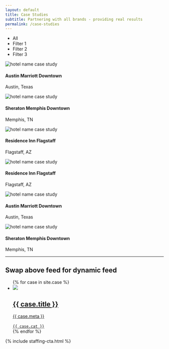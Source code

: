 ```yaml
---
layout: default 
title: Case Studies
subtitle: Partnering with all brands - providing real results
permalink: /case-studies
---
```

<div id="case-studies" class="plus-tile-tx">
	<div class="container">
		<div class="filters">
			<ul class="center">
				<li class="btn ghost active" data-filter="*">All</li>
				<li data-filter=".one" class="btn ghost">Filter 1</li>
				<li data-filter=".two" class="btn ghost">Filter 2</li>
				<li data-filter=".three" class="btn ghost">Filter 3</li>
			</ul>
		</div>
	</div>
	<div class="container">
		<div class="flex fx-apart fx-wrap cards center grid">
			<div class="grid-sizer"></div>
			<div class="grid-item one two">
				<div class="card-item">
					<a class="card-link" href="/case-studies/austin-marriott-downtown" alt="hotel-name"></a>
					<div class="card-image">
						<img
							alt="hotel name case study"
							src="https://images.unsplash.com/photo-1551632436-cbf8dd35adfa?ixlib=rb-1.2.1&ixid=MnwxMjA3fDB8MHxwaG90by1wYWdlfHx8fGVufDB8fHx8&auto=format&fit=crop&w=108&h=72&q=10"
							data-src="https://images.unsplash.com/photo-1551632436-cbf8dd35adfa?ixlib=rb-1.2.1&ixid=MnwxMjA3fDB8MHxwaG90by1wYWdlfHx8fGVufDB8fHx8&auto=format&fit=crop&w=1080&h=720&q=80"
							class="blur lazyload" />
					</div>
					<div class="card-meta">
						<h4>Austin Marriott Downtown</h4>
						<p>Austin, Texas</p>
					</div>
				</div>
			</div>
			<div class="grid-item two three">
				<div class="card-item">
					<a class="card-link" href="#" alt="hotel-name"></a>
					<div class="card-image">
						<img
							alt="hotel name case study"
							src="https://images.unsplash.com/photo-1564501049412-61c2a3083791?ixlib=rb-1.2.1&ixid=MnwxMjA3fDB8MHxwaG90by1wYWdlfHx8fGVufDB8fHx8&auto=format&fit=crop&w=108&h=72&q=10"
							data-src="https://images.unsplash.com/photo-1564501049412-61c2a3083791?ixlib=rb-1.2.1&ixid=MnwxMjA3fDB8MHxwaG90by1wYWdlfHx8fGVufDB8fHx8&auto=format&fit=crop&w=1080&h=720&q=80"
							class="blur lazyload" />
					</div>
					<div class="card-meta">
						<h4>Sheraton Memphis Downtown</h4>
						<p>Memphis, TN</p>
					</div>
				</div>
			</div>
			<div class="grid-item three">
				<div class="card-item">
					<a class="card-link" href="#" alt="hotel-name"></a>
					<div class="card-image">
						<img
							alt="hotel name case study"
							src="https://images.unsplash.com/photo-1518733057094-95b53143d2a7?ixlib=rb-1.2.1&ixid=MnwxMjA3fDB8MHxwaG90by1wYWdlfHx8fGVufDB8fHx8&auto=format&fit=crop&w=108&h=72&q=10"
							data-src="https://images.unsplash.com/photo-1518733057094-95b53143d2a7?ixlib=rb-1.2.1&ixid=MnwxMjA3fDB8MHxwaG90by1wYWdlfHx8fGVufDB8fHx8&auto=format&fit=crop&w=1080&h=720&q=80"
							class="blur lazyload" />
					</div>
					<div class="card-meta">
						<h4>Residence Inn Flagstaff</h4>
						<p>Flagstaff, AZ</p>
					</div>
				</div>
			</div>
			<div class="grid-item one three">
				<div class="card-item">
					<a class="card-link" href="#" alt="hotel-name"></a>
					<div class="card-image">
						<img
							alt="hotel name case study"
							src="https://images.unsplash.com/photo-1518733057094-95b53143d2a7?ixlib=rb-1.2.1&ixid=MnwxMjA3fDB8MHxwaG90by1wYWdlfHx8fGVufDB8fHx8&auto=format&fit=crop&w=108&h=72&q=10"
							data-src="https://images.unsplash.com/photo-1518733057094-95b53143d2a7?ixlib=rb-1.2.1&ixid=MnwxMjA3fDB8MHxwaG90by1wYWdlfHx8fGVufDB8fHx8&auto=format&fit=crop&w=1080&h=720&q=80"
							class="blur lazyload" />
					</div>
					<div class="card-meta">
						<h4>Residence Inn Flagstaff</h4>
						<p>Flagstaff, AZ</p>
					</div>
				</div>
			</div>
			<div class="grid-item two">
				<div class="card-item">
					<a class="card-link" href="#" alt="hotel-name"></a>
					<div class="card-image">
						<img
							alt="hotel name case study"
							src="https://images.unsplash.com/photo-1551632436-cbf8dd35adfa?ixlib=rb-1.2.1&ixid=MnwxMjA3fDB8MHxwaG90by1wYWdlfHx8fGVufDB8fHx8&auto=format&fit=crop&w=108&h=72&q=10"
							data-src="https://images.unsplash.com/photo-1551632436-cbf8dd35adfa?ixlib=rb-1.2.1&ixid=MnwxMjA3fDB8MHxwaG90by1wYWdlfHx8fGVufDB8fHx8&auto=format&fit=crop&w=1080&h=720&q=80"
							class="blur lazyload" />
					</div>
					<div class="card-meta">
						<h4>Austin Marriott Downtown</h4>
						<p>Austin, Texas</p>
					</div>
				</div>
			</div>
			<div class="grid-item one">
				<div class="card-item">
					<a class="card-link" href="#" alt="hotel-name"></a>
					<div class="card-image">
						<img
							alt="hotel name case study"
							src="https://images.unsplash.com/photo-1564501049412-61c2a3083791?ixlib=rb-1.2.1&ixid=MnwxMjA3fDB8MHxwaG90by1wYWdlfHx8fGVufDB8fHx8&auto=format&fit=crop&w=108&h=72&q=10"
							data-src="https://images.unsplash.com/photo-1564501049412-61c2a3083791?ixlib=rb-1.2.1&ixid=MnwxMjA3fDB8MHxwaG90by1wYWdlfHx8fGVufDB8fHx8&auto=format&fit=crop&w=1080&h=720&q=80"
							class="blur lazyload" />
					</div>
					<div class="card-meta">
						<h4>Sheraton Memphis Downtown</h4>
						<p>Memphis, TN</p>
					</div>
				</div>
			</div>
		</div>
	</div>
</div>

<hr>
<div class="container center thiner">
	<h2>Swap above feed for dynamic feed</h2>
	<ul> 
		{% for case in site.case %}
		<li>
			<a href="{{ case.url }}">
				<img src="{{ case.img }}" />
				<h2>{{ case.title }}</h2>
				<p>{{ case.meta }}</p>
				<code>{{ case.cat }}</code>
			</a>
		</li>
		{% endfor %}
	</ul>
</div>

{% include staffing-cta.html %}